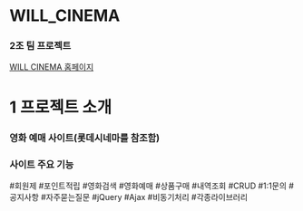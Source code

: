 <h1>WILL_CINEMA</h1>
<h3>2조 팀 프로젝트</h3>
<p><a href="http://itwillbs12.cafe24.com">WILL CINEMA 홈페이지</a></p>

<h1>1 프로젝트 소개</h1>
<h3>영화 예매 사이트(롯데시네마를 참조함)</h3>

<h3>사이트 주요 기능</h3>
#회원제 #포인트적립
#영화검색 #영화예매
#상품구매 #내역조회
#CRUD #1:1문의 #공지사항 #자주묻는질문
#jQuery #Ajax #비동기처리
#각종라이브러리
